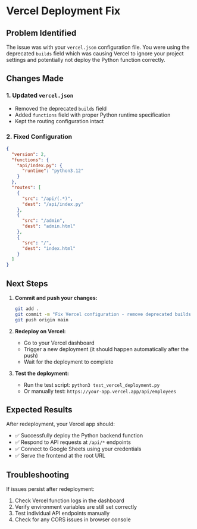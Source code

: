 # Vercel Deployment Fix

## Problem Identified
The issue was with your `vercel.json` configuration file. You were using the deprecated `builds` field which was causing Vercel to ignore your project settings and potentially not deploy the Python function correctly.

## Changes Made

### 1. Updated `vercel.json`
- Removed the deprecated `builds` field
- Added `functions` field with proper Python runtime specification
- Kept the routing configuration intact

### 2. Fixed Configuration
```json
{
  "version": 2,
  "functions": {
    "api/index.py": {
      "runtime": "python3.12"
    }
  },
  "routes": [
    {
      "src": "/api/(.*)",
      "dest": "/api/index.py"
    },
    {
      "src": "/admin",
      "dest": "admin.html"
    },
    {
      "src": "/",
      "dest": "index.html"
    }
  ]
}
```

## Next Steps

1. **Commit and push your changes:**
   ```bash
   git add .
   git commit -m "Fix Vercel configuration - remove deprecated builds field"
   git push origin main
   ```

2. **Redeploy on Vercel:**
   - Go to your Vercel dashboard
   - Trigger a new deployment (it should happen automatically after the push)
   - Wait for the deployment to complete

3. **Test the deployment:**
   - Run the test script: `python3 test_vercel_deployment.py`
   - Or manually test: `https://your-app.vercel.app/api/employees`

## Expected Results
After redeployment, your Vercel app should:
- ✅ Successfully deploy the Python backend function
- ✅ Respond to API requests at `/api/*` endpoints
- ✅ Connect to Google Sheets using your credentials
- ✅ Serve the frontend at the root URL

## Troubleshooting
If issues persist after redeployment:
1. Check Vercel function logs in the dashboard
2. Verify environment variables are still set correctly
3. Test individual API endpoints manually
4. Check for any CORS issues in browser console
